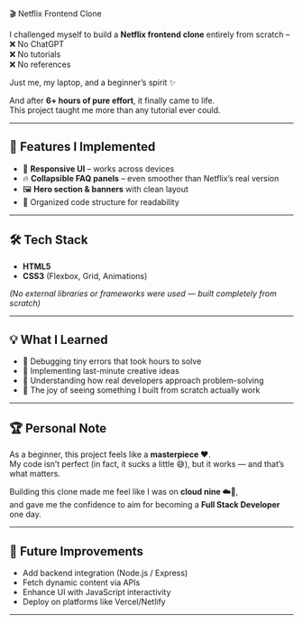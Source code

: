  🎬 Netflix Frontend Clone  

I challenged myself to build a **Netflix frontend clone** entirely from scratch –  
❌ No ChatGPT  
❌ No tutorials  
❌ No references  

Just me, my laptop, and a beginner’s spirit ✨  

And after **6+ hours of pure effort**, it finally came to life.  
This project taught me more than any tutorial ever could.  

---

## 🚀 Features I Implemented
- 🎨 **Responsive UI** – works across devices  
- 🔥 **Collapsible FAQ panels** – even smoother than Netflix’s real version  
- 🖼️ **Hero section & banners** with clean layout  
- 📂 Organized code structure for readability  

---

## 🛠️ Tech Stack
- **HTML5**  
- **CSS3** (Flexbox, Grid, Animations)  

*(No external libraries or frameworks were used — built completely from scratch)*  

---

## 💡 What I Learned
- 🐛 Debugging tiny errors that took hours to solve  
- 💭 Implementing last-minute creative ideas  
- 🧩 Understanding how real developers approach problem-solving  
- 🎯 The joy of seeing something I built from scratch actually work  



---

## 🏆 Personal Note
As a beginner, this project feels like a **masterpiece ❤️**.  
My code isn’t perfect (in fact, it sucks a little 😅), but it works — and that’s what matters.  

Building this clone made me feel like I was on **cloud nine ☁️🚀**,  
and gave me the confidence to aim for becoming a **Full Stack Developer** one day.  

---

## 🔮 Future Improvements
- Add backend integration (Node.js / Express)  
- Fetch dynamic content via APIs  
- Enhance UI with JavaScript interactivity  
- Deploy on platforms like Vercel/Netlify  

---
